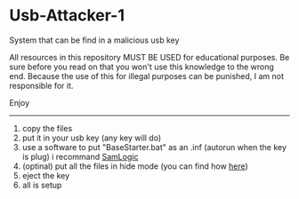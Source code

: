 # Usb-Attacker-1
System that can be find in a malicious usb key



All resources in this repository MUST BE USED for educational purposes.
Be sure before you read on that you won't use this knowledge to the wrong end.
Because the use of this for illegal purposes can be punished, I am not responsible for it.

Enjoy

--------------------------------------------------------------------------------------------------

1) copy the files
2) put it in your usb key (any key will do)
3) use a software to put "BaseStarter.bat" as an .inf (autorun when the key is plug) i recommand [SamLogic](url)
4) (optinal) put all the files in hide mode (you can find how [here](url))
5) eject the key
6) all is setup
